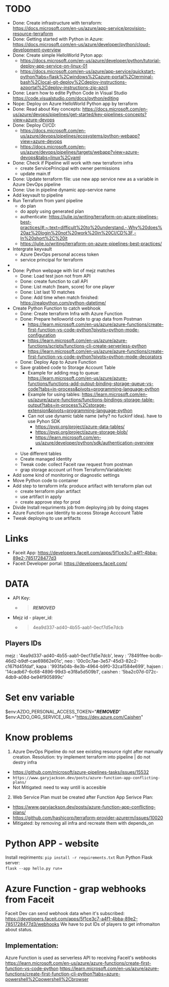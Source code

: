 # TODO
  - Done: Create infrastructure with terraform: https://docs.microsoft.com/en-us/azure/app-service/provision-resource-terraform
  - Done: Getting started with Python in Azure: https://docs.microsoft.com/en-us/azure/developer/python/cloud-development-overview
  - Done: Create simple HelloWorld Pyton app: 
    - https://docs.microsoft.com/en-us/azure/developer/python/tutorial-deploy-app-service-on-linux-01
    - https://docs.microsoft.com/en-us/azure/app-service/quickstart-python?tabs=flask%2Cwindows%2Cazure-portal%2Cterminal-bash%2Clocal-git-deploy%2Cdeploy-instructions-azportal%2Cdeploy-instructions-zip-azcli
  - Done: Learn how to edite Python Code in Visual Studio https://code.visualstudio.com/docs/python/editing
  - Nope: Deploy on Azure HelloWorld Python app by terraform
  - Done: Read about Key concepts: https://docs.microsoft.com/en-us/azure/devops/pipelines/get-started/key-pipelines-concepts?view=azure-devops
  - Done: Deploy CI/CD:
    - https://docs.microsoft.com/en-us/azure/devops/pipelines/ecosystems/python-webapp?view=azure-devops
    - https://docs.microsoft.com/en-us/azure/devops/pipelines/targets/webapp?view=azure-devops&tabs=linux%2Cyaml
  - Done: Check if Pipeline will work with new terraform infra
    - create ServicePrincipal with owner permissions
    - update main.tf
  - Done: Update terraform file: use new app service new as a variable in Azure DevOps pipeline
  - Done: Use in pipeline dynamic app-service name
  - Add keyvault to pipeline
  - Run Terraform from yaml pipeline
    - do plan
    - do apply using generated plan
    - authenticate: https://julie.io/writing/terraform-on-azure-pipelines-best-practices/#:~:text=difficult%20to%20understand.-,Why%20does%20az%20login%20not%20work%20in%20CI/CD%3F,-In%20short%2C%20it
    - https://julie.io/writing/terraform-on-azure-pipelines-best-practices/ 
  - Intergrate keyvault
    - Azure DevOps personal access token
    - service principal for terraform
  - 
  - Done: Python webpage with list of mejz matches
    - Done: Load test json not from API
    - Done: create function to call API
    - Done: List match (team, score) for one player
    - Done: List last 10 matches
    - Done: Add time when match finished: https://realpython.com/python-datetime/
  - Create Python Function to catch webhook
    - Done: Create terraform Infra with Azure Function
    - Done: Prepare helloworld code to grap data from Postman
      - https://learn.microsoft.com/en-us/azure/azure-functions/create-first-function-vs-code-python?pivots=python-mode-configuration
      - https://learn.microsoft.com/en-us/azure/azure-functions/scripts/functions-cli-create-serverless-python
      - https://learn.microsoft.com/en-us/azure/azure-functions/create-first-function-vs-code-python?pivots=python-mode-decorators
    - Done: Deploy App to Azure Function
    - Save grabbed code to Storage Account Table
      - Example for adding msg to queue: https://learn.microsoft.com/en-us/azure/azure-functions/functions-add-output-binding-storage-queue-vs-code?tabs=in-process&pivots=programming-language-python
      - Example for using tables: https://learn.microsoft.com/en-us/azure/azure-functions/functions-bindings-storage-table-output?tabs=in-process%2Cstorage-extension&pivots=programming-language-python
      - Can not use dynamic table name (why? no fuckinf idea). have to use Pyhon SDK
        - https://pypi.org/project/azure-data-tables/
        - https://pypi.org/project/azure-storage-blob/
        - https://learn.microsoft.com/en-us/azure/developer/python/sdk/authentication-overview
        - 
    - Use different tables
    - Create managed identity
    - Tweak code: collect Faceit raw request from postman
    - grap storage account url from Terraform/Variable/etc
  - Add some kind of monitoring or diagnostic settings
  - Move Python code to container
  - Add step to terraform infa: produce artifact with terraform plan out
    - create terraform plan artifact
    - use artifact in apply
    - create approve step for prod
  - Divide Install requriments job from deploying job by doing stages
  - Azure Function use Identity to access Storage Acccount Table
  - Tweak deploying to use artifacts


# Links
  - Faceit App: https://developers.faceit.com/apps/5f1ce3c7-a4f1-4bba-89e2-7851728477d3
  - Faceit Developer portal: https://developers.faceit.com/


# DATA
- API Key:
    - >***REMOVED***
<!-- - 1-5c99a93b-8caa-44fd-9def-d407f8737676
- a0b4a0e5-f633-47f1-ae4b-a9b6cd0a8399 -->
- Mejz id - player_id:
    - >4ea9d337-ad40-4b55-aab1-0ecf7d5e7dcb

## Players IDs
mejz    : '4ea9d337-ad40-4b55-aab1-0ecf7d5e7dcb',
lewy    : '78491fee-bcdb-46d2-b9df-cae69862e01c',
neo     : '00c0c7ae-3e57-45d3-82c2-c167fd45fdaf',
kapa    : '993fa04b-8e3b-4964-b9f0-32ca1584e699',
hajsen  : '14cadb67-6c68-4896-99d3-e3f8a5d509b1',
caishen : '5ba2c07d-072c-4db9-a08d-be94f905899c'

# Set env variable
$env:AZDO_PERSONAL_ACCESS_TOKEN="***REMOVED***"
$env:AZDO_ORG_SERVICE_URL="https://dev.azure.com/Caishen"


# Know problems
1. Azure DevOps Pipeline do not see existing resource right after manually creation. Resolution: try implement terraform into pipeline | do not destry infra
  - https://github.com/microsoft/azure-pipelines-tasks/issues/15532
  - `https://www.garyjackson.dev/posts/azure-function-app-conflicting-plans/`
  - Not Mitigated: need to way untill is accesible 
2. Web Service Plan must be created after Function App Serivce Plan:
  - https://www.garyjackson.dev/posts/azure-function-app-conflicting-plans/
  - https://github.com/hashicorp/terraform-provider-azurerm/issues/10020
  - Mitigated: by removing all infra and recreate them with depends_on 

# Python APP - website
Install reqiriments:
`pip install -r requirements.txt`
Run Python Flask server:  
`flask --app hello.py run`+

# Azure Function - grap webhooks from Faceit
Faceit Dev can send webhook data when it's subscribed: https://developers.faceit.com/apps/5f1ce3c7-a4f1-4bba-89e2-7851728477d3/webhooks
We have to put IDs of players to get infromaiton about status.  

## Implementation:  
Azure Function is used as serverless API to receiving Faceit's webhooks
https://learn.microsoft.com/en-us/azure/azure-functions/create-first-function-vs-code-python
https://learn.microsoft.com/en-us/azure/azure-functions/create-first-function-cli-python?tabs=azure-powershell%2Cpowershell%2Cbrowser